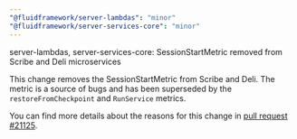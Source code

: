 ```yaml
---
"@fluidframework/server-lambdas": "minor"
"@fluidframework/server-services-core": "minor"
---
```


server-lambdas, server-services-core: SessionStartMetric removed from Scribe and Deli microservices

This change removes the SessionStartMetric from Scribe and Deli. The metric is a source of bugs and has been superseded
by the `restoreFromCheckpoint` and `RunService` metrics.

You can find more details about the reasons for this change in
[pull request #21125](https://github.com/microsoft/FluidFramework/pull/21125).
